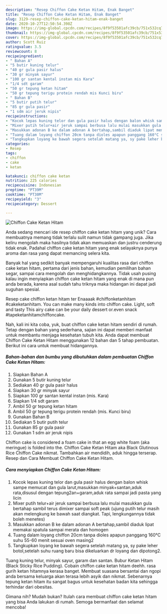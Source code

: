 ```yaml
---
description: "Resep Chiffon Cake Ketan Hitam, Enak Banget"
title: "Resep Chiffon Cake Ketan Hitam, Enak Banget"
slug: 3129-resep-chiffon-cake-ketan-hitam-enak-banget
date: 2020-10-27T12:50:54.398Z
image: https://img-global.cpcdn.com/recipes/8f9f53501afc39cb/751x532cq70/chiffon-cake-ketan-hitam-foto-resep-utama.jpg
thumbnail: https://img-global.cpcdn.com/recipes/8f9f53501afc39cb/751x532cq70/chiffon-cake-ketan-hitam-foto-resep-utama.jpg
cover: https://img-global.cpcdn.com/recipes/8f9f53501afc39cb/751x532cq70/chiffon-cake-ketan-hitam-foto-resep-utama.jpg
author: Scott Ruiz
ratingvalue: 3.5
reviewcount: 8
recipeingredient:
- " Bahan A"
- "5 butir kuning telur"
- "40 gr gula pasir halus"
- "30 gr minyak sayur"
- "100 gr santan kental instan mis Kara"
- "1/4 sdt garam"
- "50 gr tepung ketan hitam"
- "50 gr tepung terigu protein rendah mis Kunci biru"
- " Bahan B"
- "5 butir putih telur"
- "85 gr gula pasir"
- "1 sdm air jeruk nipis"
recipeinstructions:
- "Kocok lepas kuning telor dan gula pasir halus dengan balon whisk sampe memucat dan gula larut,masukkan minyak+santan,aduk rata,disusul dengan tepung2an+garam,aduk rata sampai jadi pasta yang licin"
- "Mixer putih telur+air jeruk sampai berbusa lalu mulai masukkan gula bertahap sambil terus dimixer sampai soft peak (ujung putih telur masih akan melengkung ke bawah saat diangkat. Tapi, lengkungannya tidak boleh menetes)"
- "Masukkan adonan B ke dalam adonan A bertahap,sambil diaduk lipat memakai spatula sampai merata dan homogen"
- "Tuang dalam loyang chiffon 20cm tanpa dioles apapun panggang 160°C suhu 55-60 menit sesuai oven masing2"
- "Tangkupkan loyang ke bawah segera setelah matang ya, sy pake leher botol,setelah suhu ruang baru bisa dikeluarkan dr loyang dan dipotong2."
categories:
- Resep
tags:
- chiffon
- cake
- ketan

katakunci: chiffon cake ketan 
nutrition: 225 calories
recipecuisine: Indonesian
preptime: "PT39M"
cooktime: "PT30M"
recipeyield: "3"
recipecategory: Dessert

---
```



![Chiffon Cake Ketan Hitam](https://img-global.cpcdn.com/recipes/8f9f53501afc39cb/751x532cq70/chiffon-cake-ketan-hitam-foto-resep-utama.jpg)

Anda sedang mencari ide resep chiffon cake ketan hitam yang unik? Cara membuatnya memang tidak terlalu sulit namun tidak gampang juga. Jika keliru mengolah maka hasilnya tidak akan memuaskan dan justru cenderung tidak enak. Padahal chiffon cake ketan hitam yang enak selayaknya punya aroma dan rasa yang dapat memancing selera kita.

Banyak hal yang sedikit banyak mempengaruhi kualitas rasa dari chiffon cake ketan hitam, pertama dari jenis bahan, kemudian pemilihan bahan segar, sampai cara mengolah dan menghidangkannya. Tidak usah pusing kalau ingin menyiapkan chiffon cake ketan hitam yang enak di mana pun anda berada, karena asal sudah tahu triknya maka hidangan ini dapat jadi suguhan spesial.

Resep cake chiffon ketan hitam ter Enaaaak #chiffonketanhitam #cakeketanhitam. You can make many kinds into chiffon cake. Light, soft and tasty This airy cake can be your daily dessert or.even snack #tapeketanhitamchiffoncake.


Nah, kali ini kita coba, yuk, buat chiffon cake ketan hitam sendiri di rumah. Tetap dengan bahan yang sederhana, sajian ini dapat memberi manfaat untuk membantu menjaga kesehatan tubuh kita. Anda dapat membuat Chiffon Cake Ketan Hitam menggunakan 12 bahan dan 5 tahap pembuatan. Berikut ini cara untuk membuat hidangannya.

<!--inarticleads1-->

##### Bahan-bahan dan bumbu yang dibutuhkan dalam pembuatan Chiffon Cake Ketan Hitam:

1. Siapkan  Bahan A
1. Gunakan 5 butir kuning telur
1. Sediakan 40 gr gula pasir halus
1. Siapkan 30 gr minyak sayur
1. Siapkan 100 gr santan kental instan (mis. Kara)
1. Siapkan 1/4 sdt garam
1. Ambil 50 gr tepung ketan hitam
1. Ambil 50 gr tepung terigu protein rendah (mis. Kunci biru)
1. Gunakan  Bahan B
1. Sediakan 5 butir putih telur
1. Gunakan 85 gr gula pasir
1. Gunakan 1 sdm air jeruk nipis


Chiffon cake is considered a foam cake in that an egg white foam (aka meringue) is folded into the. Chiffon Cake Ketan Hitam aka Black Glutinous Rice Chiffon Cake nikmat. Tambahkan air mendidih, aduk hingga terserap. Resep dan Cara Membuat Chiffon Cake Ketan Hitam. 

<!--inarticleads2-->

##### Cara menyiapkan Chiffon Cake Ketan Hitam:

1. Kocok lepas kuning telor dan gula pasir halus dengan balon whisk sampe memucat dan gula larut,masukkan minyak+santan,aduk rata,disusul dengan tepung2an+garam,aduk rata sampai jadi pasta yang licin
1. Mixer putih telur+air jeruk sampai berbusa lalu mulai masukkan gula bertahap sambil terus dimixer sampai soft peak (ujung putih telur masih akan melengkung ke bawah saat diangkat. Tapi, lengkungannya tidak boleh menetes)
1. Masukkan adonan B ke dalam adonan A bertahap,sambil diaduk lipat memakai spatula sampai merata dan homogen
1. Tuang dalam loyang chiffon 20cm tanpa dioles apapun panggang 160°C suhu 55-60 menit sesuai oven masing2
1. Tangkupkan loyang ke bawah segera setelah matang ya, sy pake leher botol,setelah suhu ruang baru bisa dikeluarkan dr loyang dan dipotong2.


Tuang kuning telur, minyak sayur, garam dan santan. Bubur Ketan Hitam (Black Sticky Rice Pudding). Cobain chiffon cake ketan hitam deehh. rasa gurih ketan hitamnya kerasa banget. Membuat suasana bersantai dan ngopi anda bersama keluarga akan terasa lebih asyik dan nikmat. Sebenarnya tepung ketan hitam itu sangat bagus untuk kesehatan badan kita sehingga terhindar dari obesitas. 

Gimana nih? Mudah bukan? Itulah cara membuat chiffon cake ketan hitam yang bisa Anda lakukan di rumah. Semoga bermanfaat dan selamat mencoba!
